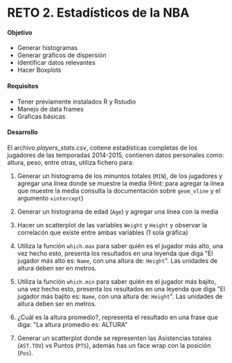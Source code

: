 # RETO 2. Estadísticos de la NBA

#### Objetivo
- Generar histogramas
- Generar gráficos de dispersión
- Identificar datos relevantes 
- Hacer Boxplots

#### Requisitos
- Tener previamente instalados R y Rstudio
- Manejo de data frames
- Graficas básicas

#### Desarrollo

El archivo _players_stats.csv_, cotiene estadísticas completas de los jugadores de las temporadas 2014-2015, contienen datos personales como: altura, peso, entre otras, utiliza fichero para:

1. Generar un histograma de los minuntos totales (`MIN`), de los jugadores y agregar una línea donde se muestre la media (Hint: para agregar la línea que muestre la media consulta la documentación sobre `geom_vline` y el argumento `xintercept`)

2. Generar un histograma de edad (`Age`) y agregar una línea con la media

3. Hacer un scatterplot de las variables `Weight` y  `Height` y observar la correlacón que existe entre ambas variables (1 sola gráfica)

4. Utiliza la función `which.max` para saber quién es el jugador más alto, una vez hecho esto, presenta los resultados en una leyenda que diga "El jugador más alto es: `Name`, con una altura de: `Height`". Las unidades de altura deben ser en metros.

5. Utiliza la función `which.min` para saber quién es el jugador más bajito, una vez hecho esto, presenta los resultados en una leyenda que diga "El jugador más bajito es: `Name`, con una altura de: `Height`". Las unidades de altura deben ser en metros.

6. ¿Cuál es la altura promedio?, representa el resultado en una frase que diga: "La altura promedio es: ALTURA"

7. Generar un scatterplot donde se representen las Asistencias totales (`AST.TOV`) vs Puntos (`PTS`), además has un face wrap con la posición (`Pos`). 
